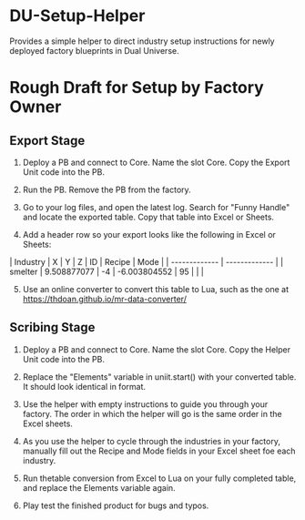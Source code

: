 # DU-Setup-Helper
Provides a simple helper to direct industry setup instructions for newly deployed factory blueprints in Dual Universe. 

# Rough Draft for Setup by Factory Owner

## Export Stage

1) Deploy a PB and connect to Core. Name the slot Core. Copy the Export Unit code into the PB.

2) Run the PB. Remove the PB from the factory.

3) Go to your log files, and open the latest log. Search for "Funny Handle" and locate the exported table. Copy that table into Excel or Sheets.

4) Add a header row so your export looks like the following in Excel or Sheets:

| Industry | X | Y | Z | ID | Recipe | Mode |
| ------------- | ------------- |
| smelter  | 9.508877077  | -4 | -6.003804552  | 95  |   |  |

5) Use an online converter to convert this table to Lua, such as the one at https://thdoan.github.io/mr-data-converter/

## Scribing Stage

1) Deploy a PB and connect to Core. Name the slot Core. Copy the Helper Unit code into the PB.

2) Replace the "Elements" variable in uniit.start() with your converted table. It should look identical in format.

3) Use the helper with empty instructions to guide you through your factory. The order in which the helper will go is the same order in the Excel sheets.

4) As you use the helper to cycle through the industries in your factory, manually fill out the Recipe and Mode fields in your Excel sheet foe each industry.

5) Run thetable conversion from Excel to Lua on your fully completed table, and replace the Elements variable again.

6) Play test the finished product for bugs and typos.

